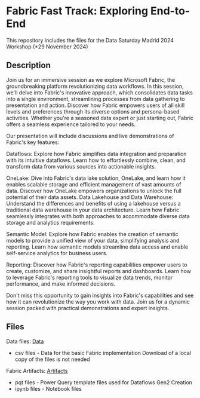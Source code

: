# Fabric Fast Track: Exploring End-to-End

This repository includes the files for the Data Saturday Madrid 2024 Workshop (*29 November 2024)


## Description

Join us for an immersive session as we explore Microsoft Fabric, the groundbreaking platform revolutionizing data workflows. In this session, we'll delve into Fabric's innovative approach, which consolidates data tasks into a single environment, streamlining processes from data gathering to presentation and action.
Discover how Fabric empowers users of all skill levels and preferences through its diverse options and persona-based activities. Whether you're a seasoned data expert or just starting out, Fabric offers a seamless experience tailored to your needs.

Our presentation will include discussions and live demonstrations of Fabric's key features:

Dataflows: Explore how Fabric simplifies data integration and preparation with its intuitive dataflows. Learn how to effortlessly combine, clean, and transform data from various sources into actionable insights.

OneLake: Dive into Fabric's data lake solution, OneLake, and learn how it enables scalable storage and efficient management of vast amounts of data. Discover how OneLake empowers organizations to unlock the full potential of their data assets.
Data Lakehouse and Data Warehouse: Understand the differences and benefits of using a lakehouse versus a traditional data warehouse in your data architecture. Learn how Fabric seamlessly integrates with both approaches to accommodate diverse data storage and analytics requirements.

Semantic Model: Explore how Fabric enables the creation of semantic models to provide a unified view of your data, simplifying analysis and reporting. Learn how semantic models streamline data access and enable self-service analytics for business users.

Reporting: Discover how Fabric's reporting capabilities empower users to create, customize, and share insightful reports and dashboards. Learn how to leverage Fabric's reporting tools to visualize data trends, monitor performance, and make informed decisions.

Don't miss this opportunity to gain insights into Fabric's capabilities and see how it can revolutionize the way you work with data. Join us for a dynamic session packed with practical demonstrations and expert insights.


## Files

Data files: [Data](https://github.com/MASFelixPBI/DataSaturdaysMadrid24/tree/main/Files/Data)
* csv files - Data for the basic Fabric implementation
Download of a local copy of the files is not needed

Fabric Artifacts: [Artifacts](https://github.com/MASFelixPBI/DataSaturdaysMadrid24/tree/main/Files/Artifacts)
* pqt files - Power Query template files used for Dataflows Gen2 Creation
* ipynb files - Notebook files
